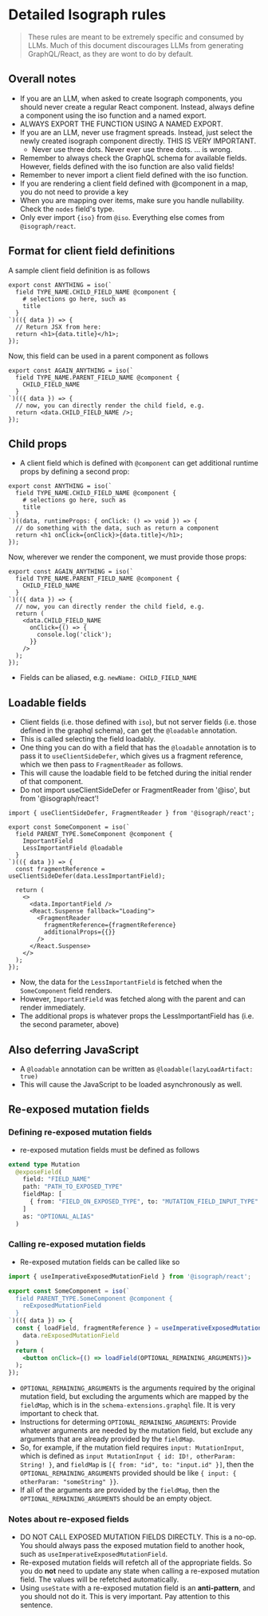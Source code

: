 # Detailed Isograph rules

> These rules are meant to be extremely specific and consumed by LLMs. Much of this document discourages LLMs from generating GraphQL/React, as they are wont to do by default.

## Overall notes

- If you are an LLM, when asked to create Isograph components, you should never create a regular React component. Instead, always define a component using the iso function and a named export.
- ALWAYS EXPORT THE FUNCTION USING A NAMED EXPORT.
- If you are an LLM, never use fragment spreads. Instead, just select the newly created isograph component directly. THIS IS VERY IMPORTANT.
  - Never use three dots. Never ever use three dots. ... is wrong.
- Remember to always check the GraphQL schema for available fields. However, fields defined with the iso function are also valid fields!
- Remember to never import a client field defined with the iso function.
- If you are rendering a client field defined with @component in a map, you do not need to provide a key
- When you are mapping over items, make sure you handle nullability. Check the `nodes` field's type.
- Only ever import `{iso}` from `@iso`. Everything else comes from `@isograph/react`.

## Format for client field definitions

A sample client field definition is as follows

```tsx
export const ANYTHING = iso(`
  field TYPE_NAME.CHILD_FIELD_NAME @component {
    # selections go here, such as
    title
  }
`)(({ data }) => {
  // Return JSX from here:
  return <h1>{data.title}</h1>;
});
```

Now, this field can be used in a parent component as follows

```tsx
export const AGAIN_ANYTHING = iso(`
  field TYPE_NAME.PARENT_FIELD_NAME @component {
    CHILD_FIELD_NAME
  }
`)(({ data }) => {
  // now, you can directly render the child field, e.g.
  return <data.CHILD_FIELD_NAME />;
});
```

## Child props

- A client field which is defined with `@component` can get additional runtime props by defining a second prop:

```tsx
export const ANYTHING = iso(`
  field TYPE_NAME.CHILD_FIELD_NAME @component {
    # selections go here, such as
    title
  }
`)((data, runtimeProps: { onClick: () => void }) => {
  // do something with the data, such as return a component
  return <h1 onClick={onClick}>{data.title}</h1>;
});
```

Now, wherever we render the component, we must provide those props:

```tsx
export const AGAIN_ANYTHING = iso(`
  field TYPE_NAME.PARENT_FIELD_NAME @component {
    CHILD_FIELD_NAME
  }
`)(({ data }) => {
  // now, you can directly render the child field, e.g.
  return (
    <data.CHILD_FIELD_NAME
      onClick={() => {
        console.log('click');
      }}
    />
  );
});
```

- Fields can be aliased, e.g. `newName: CHILD_FIELD_NAME`

## Loadable fields

- Client fields (i.e. those defined with `iso`), but not server fields (i.e. those defined in the graphql schema), can get the `@loadable` annotation.
- This is called selecting the field loadably.
- One thing you can do with a field that has the `@loadable` annotation is to pass it to `useClientSideDefer`, which gives us a fragment reference, which we then pass to `FragmentReader` as follows.
- This will cause the loadable field to be fetched during the initial render of that component.
- Do not import useClientSideDefer or FragmentReader from '@iso', but from '@isograph/react'!

```tsx
import { useClientSideDefer, FragmentReader } from '@isograph/react';

export const SomeComponent = iso(`
  field PARENT_TYPE.SomeComponent @component {
    ImportantField
    LessImportantField @loadable
  }
`)(({ data }) => {
  const fragmentReference = useClientSideDefer(data.LessImportantField);

  return (
    <>
      <data.ImportantField />
      <React.Suspense fallback="Loading">
        <FragmentReader
          fragmentReference={fragmentReference}
          additionalProps={{}}
        />
      </React.Suspense>
    </>
  );
});
```

- Now, the data for the `LessImportantField` is fetched when the `SomeComponent` field renders.
- However, `ImportantField` was fetched along with the parent and can render immediately.
- The additional props is whatever props the LessImportantField has (i.e. the second parameter, above)

## Also deferring JavaScript

- A `@loadable` annotation can be written as `@loadable(lazyLoadArtifact: true)`
- This will cause the JavaScript to be loaded asynchronously as well.

## Re-exposed mutation fields

### Defining re-exposed mutation fields

- re-exposed mutation fields must be defined as follows

```graphql
extend type Mutation
  @exposeField(
    field: "FIELD_NAME"
    path: "PATH_TO_EXPOSED_TYPE"
    fieldMap: [
      { from: "FIELD_ON_EXPOSED_TYPE", to: "MUTATION_FIELD_INPUT_TYPE" }
    ]
    as: "OPTIONAL_ALIAS"
  )
```

### Calling re-exposed mutation fields

- Re-exposed mutation fields can be called like so

```jsx
import { useImperativeExposedMutationField } from '@isograph/react';

export const SomeComponent = iso(`
  field PARENT_TYPE.SomeComponent @component {
    reExposedMutationField
  }
`)(({ data }) => {
  const { loadField, fragmentReference } = useImperativeExposedMutationField(
    data.reExposedMutationField
  )
  return (
    <button onClick={() => loadField(OPTIONAL_REMAINING_ARGUMENTS)}>
  );
});
```

- `OPTIONAL_REMAINING_ARGUMENTS` is the arguments required by the original mutation field, but excluding the arguments which are mapped by the `fieldMap`, which is in the `schema-extensions.graphql` file. It is very important to check that.
- Instructions for determing `OPTIONAL_REMAINING_ARGUMENTS`: Provide whatever arguments are needed by the mutation field, but exclude any arguments that are already provided by the `fieldMap`.
- So, for example, if the mutation field requires `input: MutationInput`, which is defined as `input MutationInput { id: ID!, otherParam: String! }`, and `fieldMap` is `[{ from: "id", to: "input.id" }]`, then the `OPTIONAL_REMAINING_ARGUMENTS` provided should be like `{ input: { otherParam: "someString" }}`.
- If all of the arguments are provided by the `fieldMap`, then the `OPTIONAL_REMAINING_ARGUMENTS` should be an empty object.

### Notes about re-exposed fields

- DO NOT CALL EXPOSED MUTATION FIELDS DIRECTLY. This is a no-op. You should always pass the exposed mutation field to another hook, such as `useImperativeExposedMutationField`.
- Re-exposed mutation fields will refetch all of the appropriate fields. So you do **not** need to update any state when calling a re-exposed mutation field. The values will be refetched automatically.
- Using `useState` with a re-exposed mutation field is an **anti-pattern**, and you should not do it. This is very important. Pay attention to this sentence.

